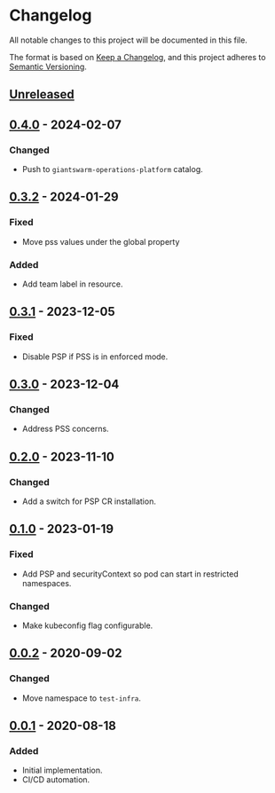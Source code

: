 # Changelog

All notable changes to this project will be documented in this file.

The format is based on [Keep a Changelog](https://keepachangelog.com/en/1.0.0/),
and this project adheres to [Semantic Versioning](https://semver.org/spec/v2.0.0.html).

## [Unreleased]

## [0.4.0] - 2024-02-07

### Changed

- Push to `giantswarm-operations-platform` catalog.

## [0.3.2] - 2024-01-29

### Fixed

- Move pss values under the global property

### Added

- Add team label in resource.

## [0.3.1] - 2023-12-05

### Fixed

- Disable PSP if PSS is in enforced mode.

## [0.3.0] - 2023-12-04

### Changed

- Address PSS concerns.

## [0.2.0] - 2023-11-10

### Changed

- Add a switch for PSP CR installation.

## [0.1.0] - 2023-01-19

### Fixed

- Add PSP and securityContext so pod can start in restricted namespaces.

### Changed

- Make kubeconfig flag configurable.

## [0.0.2] - 2020-09-02

### Changed

- Move namespace to `test-infra`.

## [0.0.1] - 2020-08-18

### Added

- Initial implementation.
- CI/CD automation.


[Unreleased]: https://github.com/giantswarm/prow-log-aggregator/compare/v0.4.0...HEAD
[0.4.0]: https://github.com/giantswarm/prow-log-aggregator/compare/v0.3.2...v0.4.0
[0.3.2]: https://github.com/giantswarm/prow-log-aggregator/compare/v0.3.1...v0.3.2
[0.3.1]: https://github.com/giantswarm/prow-log-aggregator/compare/v0.3.0...v0.3.1
[0.3.0]: https://github.com/giantswarm/prow-log-aggregator/compare/v0.2.0...v0.3.0
[0.2.0]: https://github.com/giantswarm/prow-log-aggregator/compare/v0.1.0...v0.2.0
[0.1.0]: https://github.com/giantswarm/prow-log-aggregator/compare/v0.0.2...v0.1.0
[0.0.2]: https://github.com/giantswarm/prow-log-aggregator/compare/v0.0.1...v0.0.2
[0.0.1]: https://github.com/giantswarm/prow-log-aggregator/releases/tag/v0.0.1
